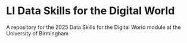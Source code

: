 # LI Data Skills for the Digital World 

A repository for the 2025 Data Skills for the Digital World module at the University of Birmingham
